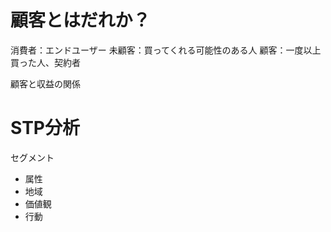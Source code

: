 # 顧客とはだれか？
消費者：エンドユーザー
未顧客：買ってくれる可能性のある人
顧客：一度以上買った人、契約者

顧客と収益の関係

# STP分析
セグメント
- 属性
- 地域
- 価値観
- 行動

